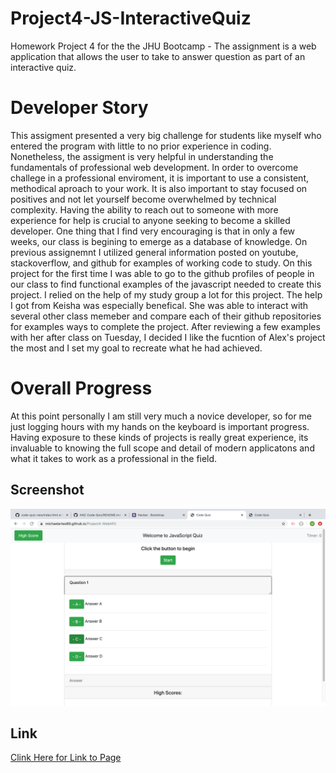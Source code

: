 # Project4-JS-InteractiveQuiz
Homework Project 4 for the the JHU Bootcamp - The assignment is a web application that allows the user to take to answer question as part of an interactive quiz. 

# Developer Story 
This assigment presented a very big challenge for students like myself who entered the program with little to no prior experience in coding. Nonetheless, the assigment is very helpful in understanding the fundamentals of professional web development. In order to overcome challege in a professional enviroment, it is important to use a consistent, methodical aproach to your work. It is also important to stay focused on positives and not let yourself become overwhelmed by technical complexity. Having the ability to reach out to someone with more experience for help is crucial to anyone seeking to become a skilled developer. One thing that I find very encouraging is that in only a few weeks, our class is begining to emerge as a database of knowledge. On previous assignemnt I utilized general information posted on youtube, stackoverflow, and github for examples of working code to study. On this project for the first time I was able to go to the github profiles of people in our class to find functional examples of the javascript needed to create this project. I relied on the help of my study group a lot for this project. The help I got from Keisha was especially benefical. She was able to interact with several other class memeber and compare each of their github repositories for examples ways to complete the project. After reviewing a few examples with her after class on Tuesday, I decided I like the fucntion of Alex's project the most and I set my goal to recreate what he had achieved. 

# Overall Progress 
At this point personally I am still very much a novice developer, so for me just logging hours with my hands on the keyboard is important progress. Having exposure to these kinds of projects is really great experience, its invaluable to knowing the full scope and detail of modern applicatons and what it takes to work as a professional in the field. 



    
## Screenshot

 <img src="Assets/images/screenshot.png" alt="screenshot">



 ## Link 

 <a href="https://michaelartes89.github.io/Project4-WebAPI/"> Clink Here for Link to Page </a>